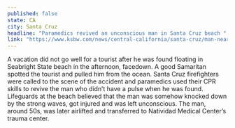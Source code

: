 ```yaml
---
published: false
state: CA
city: Santa Cruz
headline: "Paramedics revived an unconscious man in Santa Cruz beach "
link: "https://www.ksbw.com/news/central-california/santa-cruz/man-nearly-drowns-at-santa-cruz-beach/30801986"
---
```


A vacation did not go well for a tourist after he was found floating in Seabright State beach in the afternoon, facedown. A good Samaritan spotted the tourist and pulled him from the ocean. Santa Cruz firefighters were called to the scene of the accident and paramedics used their CPR skills to revive the man who didn’t have a pulse when he was found. Lifeguards at the beach believed that the man was somehow knocked down by the strong waves, got injured and was left unconscious. The man, around 50s, was later airlifted and transferred to Natividad Medical Center’s trauma center.